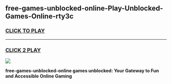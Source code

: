 
## free-games-unblocked-online-Play-Unblocked-Games-Online-rty3c
<h3>
<a href="https://premium76.site?title=free-games-unblocked-online&ref=24A">CLICK TO PLAY</a></h3>
<hr>

<h3>
<a href="https://premium76.site?title=free-games-unblocked-online&ref=24A">CLICK 2 PLAY</a>
  
</h3>

<a href="https://premium76.site?title=free-games-unblocked-online&ref=24A"><img src="https://clearcache.store/games.png"></a>


**free-games-unblocked-online games unblocked: Your Gateway to Fun and Accessible Online Gaming**
